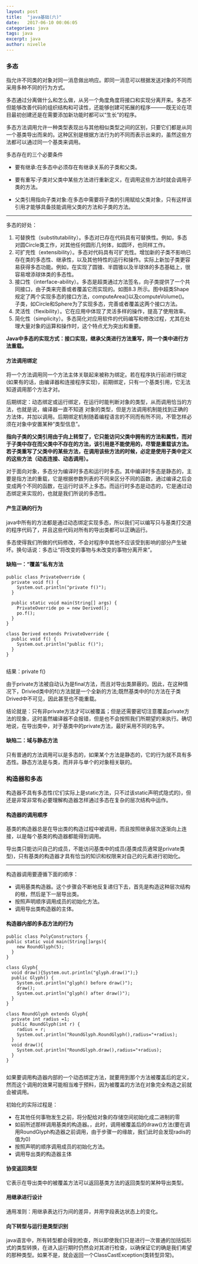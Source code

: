```yaml
---
layout: post
title:  "java基础(六)"
date:   2017-06-10 00:06:05
categories: java
tags: java
excerpt: java
author: nivelle
---
```


### 多态

指允许不同类的对象对同一消息做出响应。即同一消息可以根据发送对象的不同而采用多种不同的行为方式。

多态通过分离做什么和怎么做，从另一个角度角度将接口和实现分离开来。多态不但能够改善代码的组织结构和可读性，还能够创建可拓展的程序———既无论在项目最初创建还是在需要添加新功能时都可以“生长”的程序。

多态方法调用允许一种类型表现出与其他相似类型之间的区别，只要它们都是从同一个基类导出而来的。这种区别是根据方法行为的不同而表示出来的，虽然这些方法都可以通过同一个基类来调用。


多态存在的三个必要条件

- 要有继承:在多态中必须存在有继承关系的子类和父类。

- 要有重写:子类对父类中某些方法进行重新定义，在调用这些方法时就会调用子类的方法。

- 父类引用指向子类对象:在多态中需要将子类的引用赋给父类对象，只有这样该引用才能够具备技能调用父类的方法和子类的方法。

---

 多态的好处：

1. 可替换性（substitutability）。多态对已存在代码具有可替换性。例如，多态对圆Circle类工作，对其他任何圆形几何体，如圆环，也同样工作。
2. 可扩充性（extensibility）。多态对代码具有可扩充性。增加新的子类不影响已存在类的多态性、继承性，以及其他特性的运行和操作。实际上新加子类更容易获得多态功能。例如，在实现了圆锥、半圆锥以及半球体的多态基础上，很容易增添球体类的多态性。
3. 接口性（interface-ability）。多态是超类通过方法签名，向子类提供了一个共同接口，由子类来完善或者覆盖它而实现的。如图8.3 所示。图中超类Shape规定了两个实现多态的接口方法，computeArea()以及computeVolume()。子类，如Circle和Sphere为了实现多态，完善或者覆盖这两个接口方法。
4. 灵活性（flexibility）。它在应用中体现了灵活多样的操作，提高了使用效率。
5. 简化性（simplicity）。多态简化对应用软件的代码编写和修改过程，尤其在处理大量对象的运算和操作时，这个特点尤为突出和重要。

**Java中多态的实现方式：接口实现，继承父类进行方法重写，同一个类中进行方法重载。**

#### 方法调用绑定

将一个方法调用同一个方法主体关联起来被称为绑定。若在程序执行前进行绑定(如果有的话，由编译器和连接程序实现)，前期绑定，只有一个基类引用，它无法知道调用那个方法才对。

后期绑定：动态绑定或运行绑定，在运行时能判断对象的类型，从而调用恰当的方法，也就是说，编译器一直不知道 对象的类型，但是方法调用机制能找到正确的方法体，并加以调用。后期绑定机制随着编程语言的不同而有所不同，不管怎样必须在对象中安置某种“类型信息”。


**指向子类的父类引用由于向上转型了，它只能访问父类中拥有的方法和属性，而对于子类中存在而父类中不存在的方法，该引用是不能使用的，尽管是重载该方法。若子类重写了父类中的某些方法，在调用该些方法的时候，必定是使用子类中定义的这些方法（动态连接、动态调用）。**


对于面向对象，多态分为编译时多态和运行时多态。其中编译时多态是静态的，主要是指方法的重载，它是根据参数列表的不同来区分不同的函数，通过编译之后会变成两个不同的函数，在运行时谈不上多态。而运行时多态是动态的，它是通过动态绑定来实现的，也就是我们所说的多态性。

#### 产生正确的行为

java中所有的方法都是通过动态绑定实现多态，所以我们可以编写只与基类打交道的程序代码了，并且这些代码对所有的导出类都可以正确运行。

多态使得我们所做的代码修改，不会对程序中其他不应该受到影响的部分产生破坏。换句话说：多态让“将改变的事物与未改变的事物分离开来”。

#### 缺陷一：“覆盖”私有方法

```
public class PrivateOverride {
  private void f() {
    System.out.println("private f()");
  }

  public static void main(String[] args) {
    PrivateOverride po = new Derived();
    po.f();
  }
}

class Derived extends PrivateOverride {
  public void f() {
    System.out.println("public f()");
  }
}


```

结果：private f()

由于private方法被自动认为是final方法，而且对导出类屏蔽的。因此，在这种情况下，Drivied类中的f()方法就是一个全新的方法;既然基类中的f()方法在子类Drived中不可见，因此甚至也不能重载。

结论就是：只有非private方法才可以被覆盖；但是还需要密切注意覆盖private方法的现象，这时虽然编译器不会报错，但是也不会按照我们所期望的来执行。确切地说，在导出类中，对于基类中的private方法，最好采用不同的名字。

#### 缺陷二：域与静态方法

只有普通的方法调用可以是多态的，如果某个方法是静态的，它的行为就不具有多态性。静态方法是与类，而并非与单个的对象相关联的。

### 构造器和多态

构造器不具有多态性(它们实际上是static方法，只不过该static声明式隐式的)，但还是非常非常有必要理解构造器怎样通过多态在复杂的层次结构中运作。

#### 构造器的调用顺序

基类的构造器总是在导出类的构造过程中被调用，而且按照继承层次逐渐向上连接，以是每个基类的构造器都能得到调用。

导出类只能访问自己的成员，不能访问基类中的成员(基类成员通常是private类型)，只有基类的构造器才具有恰当的知识和权限来对自己的元素进行初始化。

---

构造器调用要遵循下面的顺序：

- 调用基类构造器。这个步骤会不断地反复递归下去，首先是构造这种层次结构的根，然后是下一层导出类。
- 按照声明顺序调用成员的初始化方法。
- 调用导出类构造器的主体。

#### 构造器内部的多态方法的行为

```
public class PolyConstructors {
public static void main(String[]args){
    new RoundGlyph(5);
  }
}

class Glyph{
  void draw(){System.out.println("glyph.draw()");}
  public Glyph() {
    System.out.println("glyph() before draw()");
    draw();
    System.out.println("glyph() after draw()");
  }
}

class RoundGlyph extends Glyph{
  private int radius =1;
  public RoundGlyph(int r) {
    radius = r;
    System.out.println("RoundGlyph.RoundGlyph(),radius="+radius);
  }
  void draw(){
    System.out.println("RoundGlyph.draw(),radius="+radius);  
  }
}


```
如果要调用构造器内部的一个动态绑定方法，就要用到那个方法被覆盖后的定义，然而这个调用的效果可能相当难于预料，因为被覆盖的方法在对象完全构造之前就会被调用。

初始化的实际过程是：

- 在其他任何事物发生之前，将分配给对象的存储空间初始化成二进制的零
- 如前所述那样调用基类的构造器。，此时，调用被覆盖后的draw()方法(要在调用RoundGlyph构造器之前调用，由于步骤一的缘故，我们此时会发现radis的值为0)
- 按照声明的顺序调用成员的初始化方法。
- 调用导出类的构造器主体

####  协变返回类型

它表示在导出类中的被覆盖方法可以返回基类方法的返回类型的某种导出类型。

#### 用继承进行设计

通用准则：用继承表达行为间的差异，并用字段表达状态上的变化。

#### 向下转型与运行是类型识别

java语言中，所有转型都会得到检查，所以即使我们只是进行一次普通的加括弧形式的类型转换，在进入运行期时仍然会对其进行检查，以确保证它的确是我们希望的那种类型。如果不是，就会返回一个ClassCastException(类转型异常)。
